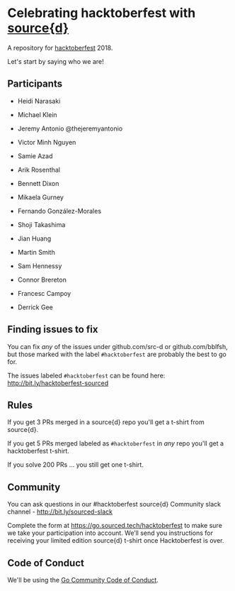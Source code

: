 # Celebrating hacktoberfest with [source{d}](https://github.com/src-d)

A repository for [hacktoberfest](https://hacktoberfest.digitalocean.com/) 2018.

Let's start by saying who we are!

## Participants
- Heidi Narasaki

- Michael Klein
- Jeremy Antonio @thejeremyantonio
- Victor Minh Nguyen
- Samie Azad
- Arik Rosenthal
- Bennett Dixon
- Mikaela Gurney
- Fernando González-Morales
- Shoji Takashima
- Jian Huang
- Martin Smith
- Sam Hennessy
- Connor Brereton
- Francesc Campoy
- Derrick Gee

## Finding issues to fix

You can fix _any_ of the issues under github.com/src-d or github.com/bblfsh,
but those marked with the label `#hacktoberfest` are probably the best to go for.

The issues labeled `#hacktoberfest` can be found here: http://bit.ly/hacktoberfest-sourced

## Rules

If you get 3 PRs merged in a source{d} repo you'll get a t-shirt from source{d}.

If you get 5 PRs merged labeled as `#hacktoberfest` in *any* repo you'll get a hacktoberfest t-shirt.

If you solve 200 PRs ... you still get one t-shirt.

## Community

You can ask questions in our #hacktoberfest source{d} Community slack channel - http://bit.ly/sourced-slack

Complete the form at https://go.sourced.tech/hacktoberfest to make sure we take your participation into account. We’ll send you instructions for receiving your limited edition source{d} t-shirt once Hacktoberfest is over.

## Code of Conduct

We'll be using the [Go Community Code of Conduct](https://golang.org/conduct).
